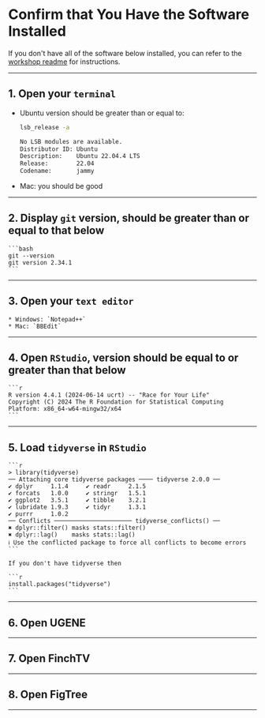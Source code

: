 # Confirm that You Have the Software Installed

If you don't have all of the software below installed, you can refer to the [workshop readme](README.md) for instructions.

---

## 1.  Open your `terminal`

* Ubuntu version should be greater than or equal to:
  ```bash
  lsb_release -a
  
  No LSB modules are available.
  Distributor ID: Ubuntu
  Description:    Ubuntu 22.04.4 LTS
  Release:        22.04
  Codename:       jammy
  ```

* Mac: you should be good

---

## 2.  Display `git` version, should be greater than or equal to that below

    ```bash
    git --version
    git version 2.34.1
    ```

---

## 3.  Open your `text editor`
    * Windows: `Notepad++`
    * Mac: `BBEdit`

---

## 4.  Open `RStudio`, version should be equal to or greater than that below

    ```r
    R version 4.4.1 (2024-06-14 ucrt) -- "Race for Your Life"
    Copyright (C) 2024 The R Foundation for Statistical Computing
    Platform: x86_64-w64-mingw32/x64
    ```

---

## 5.  Load `tidyverse` in `RStudio`

    ```r
    > library(tidyverse)
    ── Attaching core tidyverse packages ──── tidyverse 2.0.0 ──
    ✔ dplyr     1.1.4     ✔ readr     2.1.5
    ✔ forcats   1.0.0     ✔ stringr   1.5.1
    ✔ ggplot2   3.5.1     ✔ tibble    3.2.1
    ✔ lubridate 1.9.3     ✔ tidyr     1.3.1
    ✔ purrr     1.0.2     
    ── Conflicts ────────────────────── tidyverse_conflicts() ──
    ✖ dplyr::filter() masks stats::filter()
    ✖ dplyr::lag()    masks stats::lag()
    ℹ Use the conflicted package to force all conflicts to become errors
    ```

    If you don't have tidyverse then

    ```r
    install.packages("tidyverse")
    ```
---

## 6. Open UGENE

---

## 7. Open FinchTV

---

## 8. Open FigTree

---


